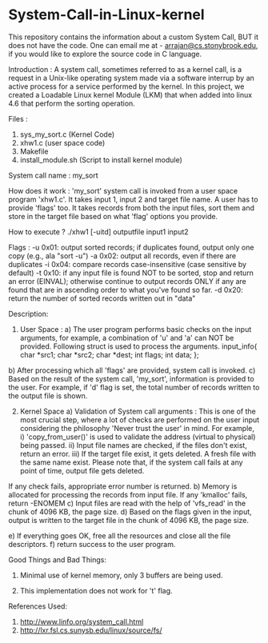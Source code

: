 # System-Call-in-Linux-kernel
This repository contains the information about a custom System Call, BUT it does not have the code. One can email me at - arrajan@cs.stonybrook.edu, if you would like to explore the source code in C language.

Introduction :
A system call, sometimes referred to as a kernel call, is a request in a Unix-like operating system made via a software interrup by an active process for a service performed by the kernel. In this project, we created a Loadable Linux kernel Module (LKM) that when added into linux 4.6 that perform the sorting operation. 

Files :
1. sys_my_sort.c (Kernel Code)
2. xhw1.c (user space code)
3. Makefile 
4. install_module.sh (Script to install kernel module)

System call name : my_sort       

How does it work : 
'my_sort' system call is invoked from a user space program 'xhw1.c'. It takes input 1, input 2 and target file name. A user has to provide 'flags' too. It takes records from both the input files, sort them and store in the target file based on what 'flag' options you provide. 
 
How to execute ?
./xhw1 [-uitd] outputfile input1 input2

Flags :
-u 0x01: output sorted records; if duplicates found, output only one copy
	 (e.g., ala "sort -u")
-a 0x02: output all records, even if there are duplicates
-i 0x04: compare records case-insensitive (case sensitive by default)
-t 0x10: if any input file is found NOT to be sorted, stop and return an
	 error (EINVAL); otherwise continue to output records ONLY if any
	 are found that are in ascending order to what you've found so far.
-d 0x20: return the number of sorted records written out in "data"

Description:
1. User Space :
a) The user program performs basic checks on the input arguments, for example, a combination of 'u' and 'a' can NOT be provided. 
   Following struct is used to process the arguments. 
   input_info{
           char *src1;
           char *src2;
           char *dest;
           int flags;
           int data;
   };

b) After processing which all 'flags' are provided, system call is invoked.
c) Based on the result of the system call, 'my_sort', information is provided to the user. For example, if 'd' flag is set, the total number of records written to the output file is shown.

2. Kernel Space
a) Validation of System call arguments : This is one of the most crucial step, where a lot of checks are performed on the user input considering the philosophy 'Never trust the user' in mind. 
For example, i) 'copy_from_user()' is used to validate the address (virtual to physical)  being passed.
             ii) Input file names are checked, if the files don't exist, return an error.
             iii) If the target file exist, it gets deleted. A fresh file with the same name exist. Please note that, if the system call fails at any point of time, output file gets deleted.
             
If any check fails, appropriate error number is returned.
b) Memory is allocated for processing the records from input file. If any 'kmalloc' fails, return -ENOMEM
c) Input files are read with the help of 'vfs_read' in the chunk of 4096 KB, the page size.
d) Based on the flags given in the input, output is written to the target file in the chunk of 4096 KB, the page size.

e) If everything goes OK, free all the resources and close all the file descriptors.
f) return success to the user program.



Good Things and Bad Things:
 
1) Minimal use of kernel memory, only 3 buffers are being used.

2) This implementation does not work for 't' flag.

References Used:
1. http://www.linfo.org/system_call.html
2. http://lxr.fsl.cs.sunysb.edu/linux/source/fs/


